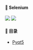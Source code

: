 #### :monkey: Selenium
![](https://img.shields.io/badge/Python-green.svg) ![](https://img.shields.io/badge/模块学习-green.svg)

#### :monkey: 目录
- [Pyqt5](pyqt5) 